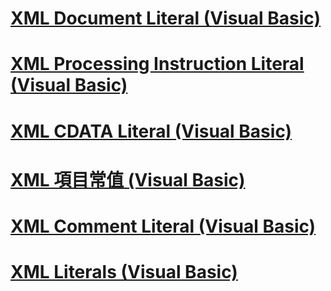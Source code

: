 # [XML Document Literal (Visual Basic)](xml-document-literal.md)
# [XML Processing Instruction Literal (Visual Basic)](xml-processing-instruction-literal.md)
# [XML CDATA Literal (Visual Basic)](xml-cdata-literal.md)
# [XML 項目常值 (Visual Basic)](xml-element-literal.md)
# [XML Comment Literal (Visual Basic)](xml-comment-literal.md)
# [XML Literals (Visual Basic)](index.md)
